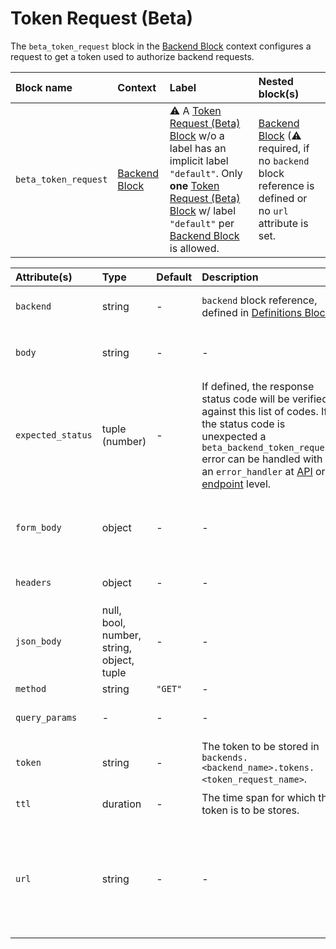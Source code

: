 # Token Request (Beta)

The `beta_token_request` block in the [Backend Block](backend) context configures a request to get a token used to authorize backend requests.

| Block name            | Context                           | Label                                                                                                                                                                                                                       | Nested block(s)                                                                                                      |
|:----------------------|:----------------------------------|:----------------------------------------------------------------------------------------------------------------------------------------------------------------------------------------------------------------------------|:---------------------------------------------------------------------------------------------------------------------|
| `beta_token_request`  | [Backend Block](backend)          | &#9888; A [Token Request (Beta) Block](token_request) w/o a label has an implicit label `"default"`. Only **one** [Token Request (Beta) Block](token_request) w/ label `"default"` per [Backend Block](backend) is allowed. | [Backend Block](backend) (&#9888; required, if no `backend` block reference is defined or no `url` attribute is set. |
<!-- TODO: add available http methods -->

| Attribute(s)      | Type                                      | Default | Description                                                                                                                                                                                                                                                                                                                 | Characteristic(s)                                                                                                                                                        | Example                                                                |
|:------------------|:------------------------------------------|:--------|:----------------------------------------------------------------------------------------------------------------------------------------------------------------------------------------------------------------------------------------------------------------------------------------------------------------------------|:-------------------------------------------------------------------------------------------------------------------------------------------------------------------------|:-----------------------------------------------------------------------|
| `backend`         | string                                    | -       | `backend` block reference, defined in [Definitions Block](definitions)                                                                                                                                                                                                                                                      | &#9888; required, if no [Backend Block](backend) is defined.                                                                                                             | `backend = "foo"`                                                      |
| `body`            | string                                    | -       | -                                                                                                                                                                                                                                                                                                                           | Creates implicit default `Content-Type: text/plain` header field.                                                                                                        | -                                                                      |
| `expected_status` | tuple (number)                            | -       | If defined, the response status code will be verified against this list of codes. If the status code is unexpected a `beta_backend_token_request` error can be handled with an `error_handler` at [API](../error-handling#api-related-error_handler) or [endpoint](../error-handling#endpoint-related-error_handler) level. | -                                                                                                                                                                        | -                                                                      |
| `form_body`       | object                                    | -       | -                                                                                                                                                                                                                                                                                                                           | Creates implicit default `Content-Type: application/x-www-form-urlencoded` header field.                                                                                 | -                                                                      |
| `headers`         | object                                    | -       | -                                                                                                                                                                                                                                                                                                                           | Same as `set_request_headers` in [Request Header](../modifiers#request-header).                                                                                          | -                                                                      |
| `json_body`       | null, bool, number, string, object, tuple | -       | -                                                                                                                                                                                                                                                                                                                           | Creates implicit default `Content-Type: text/plain` header field.                                                                                                        | -                                                                      |
| `method`          | string                                    | `"GET"` | -                                                                                                                                                                                                                                                                                                                           | -                                                                                                                                                                        | -                                                                      |
| `query_params`    | -                                         | -       | -                                                                                                                                                                                                                                                                                                                           | Same as `set_query_params` in [Query Parameter](../modifiers#query-parameter).                                                                                           | -                                                                      |
| `token`           | string                                    | -       | The token to be stored in `backends.<backend_name>.tokens.<token_request_name>`.                                                                                                                                                                                                                                            | &#9888; required.                                                                                                                                                        | `token = beta_token_response.json_body.access_token`                        |
| `ttl`             | duration                                  | -       | The time span for which the token is to be stores.                                                                                                                                                                                                                                                                          | &#9888; required.                                                                                                                                                        | `ttl = "${default(beta_token_response.json_body.expires_in, 3600) * 0.9}s"` |
| `url`             | string                                    | -       | -                                                                                                                                                                                                                                                                                                                           | If defined, the host part of the URL must be the same as the `origin` attribute of the used [Backend Block](backend) or [Backend Block Reference](backend) (if defined). | -                                                                      |
